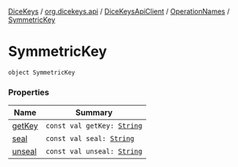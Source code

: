 [DiceKeys](../../../../index.md) / [org.dicekeys.api](../../../index.md) / [DiceKeysApiClient](../../index.md) / [OperationNames](../index.md) / [SymmetricKey](./index.md)

# SymmetricKey

`object SymmetricKey`

### Properties

| Name | Summary |
|---|---|
| [getKey](get-key.md) | `const val getKey: `[`String`](https://kotlinlang.org/api/latest/jvm/stdlib/kotlin/-string/index.html) |
| [seal](seal.md) | `const val seal: `[`String`](https://kotlinlang.org/api/latest/jvm/stdlib/kotlin/-string/index.html) |
| [unseal](unseal.md) | `const val unseal: `[`String`](https://kotlinlang.org/api/latest/jvm/stdlib/kotlin/-string/index.html) |

